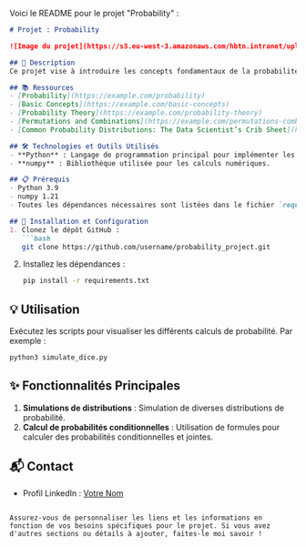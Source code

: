 Voici le README pour le projet "Probability" :

```markdown
# Projet : Probability

![Image du projet](https://s3.eu-west-3.amazonaws.com/hbtn.intranet/uploads/medias/2019/9/f7d69a8ae2b2f71d007b.jpg)

## 📝 Description
Ce projet vise à introduire les concepts fondamentaux de la probabilité à travers une série de tâches et de défis. Les étudiants explorent des notions telles que les distributions de probabilité, les fonctions de masse de probabilité, et les fonctions de distribution cumulée, en utilisant des outils mathématiques et statistiques.

## 📚 Ressources
- [Probability](https://example.com/probability)
- [Basic Concepts](https://example.com/basic-concepts)
- [Probability Theory](https://example.com/probability-theory)
- [Permutations and Combinations](https://example.com/permutations-combinations)
- [Common Probability Distributions: The Data Scientist’s Crib Sheet](https://example.com/probability-distributions)

## 🛠️ Technologies et Outils Utilisés
- **Python** : Langage de programmation principal pour implémenter les calculs statistiques.
- **numpy** : Bibliothèque utilisée pour les calculs numériques.

## 📋 Prérequis
- Python 3.9
- numpy 1.21
- Toutes les dépendances nécessaires sont listées dans le fichier `requirements.txt`.

## 🚀 Installation et Configuration
1. Clonez le dépôt GitHub :
   ```bash
   git clone https://github.com/username/probability_project.git
   ```
2. Installez les dépendances :
   ```bash
   pip install -r requirements.txt
   ```

## 💡 Utilisation
Exécutez les scripts pour visualiser les différents calculs de probabilité. Par exemple :
```bash
python3 simulate_dice.py
```

## ✨ Fonctionnalités Principales
1. **Simulations de distributions** : Simulation de diverses distributions de probabilité.
2. **Calcul de probabilités conditionnelles** : Utilisation de formules pour calculer des probabilités conditionnelles et jointes.

## 📬 Contact
- Profil LinkedIn : [Votre Nom](https://www.linkedin.com/in/votreprofil)

```

Assurez-vous de personnaliser les liens et les informations en fonction de vos besoins spécifiques pour le projet. Si vous avez d'autres sections ou détails à ajouter, faites-le moi savoir !
